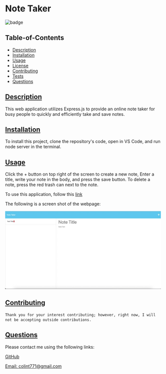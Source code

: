 # Note Taker

  ![badge](https://img.shields.io/badge/license-mit-blue)

  ## Table-of-Contents

  * [Description](#description)
  * [Installation](#installation)
  * [Usage](#usage)
  * [License](#license)
  * [Contributing](#contributing)
  * [Tests](#tests)
  * [Questions](#questions)
  
  ## [Description](#table-of-contents)

  This web application utilizes Express.js to provide an online note taker for busy people to quickly and efficiently take and save notes.

  ## [Installation](#table-of-contents)

  To install this project, clone the repository's code, open in VS Code, and run node server in the terminal.

  ## [Usage](#table-of-contents)

  Click the + button on top right of the screen to create a new note, Enter a title, write your note in the body, and press the save button. To delete a note, press the red trash can next to the note.
  
  To use this application, follow this [link](https://whispering-chamber-02642.herokuapp.com)

  The following is a screen shot of the webpage:
  
  ![img](Note-Taker-SS.jpeg)
  
   

  ## [Contributing](#table-of-contents)
  
  
    Thank you for your interest contributing; however, right now, I will not be accepting outside contributions.
      

  ## [Questions](#table-of-contents)

  Please contact me using the following links:

  [GitHub](https://github.com/colint771)

  [Email: colint771@gmail.com](mailto:colint771@gmail.com)

